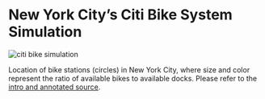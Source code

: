 # New York City’s Citi Bike System Simulation

![citi bike simulation](https://github.com/toscanosaul/BGO/blob/master/CitiBike/animation.gif)

Location of bike stations (circles) in New York City, where size and color represent the ratio of available 
bikes to available docks. Please refer to the [intro and annotated source][annotated].

[annotated]: https://github.com/toscanosaul/BGO/blob/master/CitiBike/citiBike.pdf 

